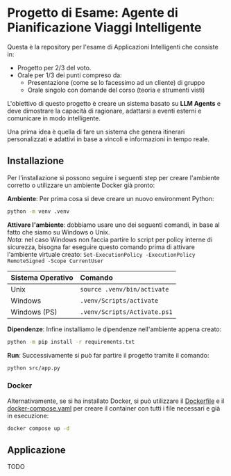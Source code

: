 # **Progetto di Esame: Agente di Pianificazione Viaggi Intelligente**
Questa è la repository per l'esame di Applicazioni Intelligenti che consiste in:
- Progetto per 2/3 del voto.
- Orale per 1/3 dei punti compreso da:
  - Presentazione (come se lo facessimo ad un cliente) di gruppo
  - Orale singolo con domande del corso (teoria e strumenti visti)

L'obiettivo di questo progetto è creare un sistema basato su **LLM Agents** e deve dimostrare la capacità di ragionare, adattarsi a eventi esterni e comunicare in modo intelligente.

Una prima idea è quella di fare un sistema che genera itinerari personalizzati e adattivi in base a vincoli e informazioni in tempo reale.

## Installazione
Per l'installazione si possono seguire i seguenti step per creare l'ambiente corretto o utilizzare un ambiente Docker già pronto:

**Ambiente**: Per prima cosa si deve creare un nuovo environment Python:
```sh
python -m venv .venv
```

**Attivare l'ambiente**: dobbiamo usare uno dei seguenti comandi, in base al fatto che siamo su Windows o Unix.\
*Nota*: nel caso Windows non faccia partire lo script per policy interne di sicurezza, bisogna far eseguire questo comando prima di attivare l'ambiente virtuale creato: ``` Set-ExecutionPolicy -ExecutionPolicy RemoteSigned -Scope CurrentUser ```

|Sistema Operativo|Comando|
|:---|:---|
|Unix| ``` source .venv/bin/activate ``` |
|Windows| ``` .venv/Scripts/activate ``` |
|Windows (PS)| ``` .venv/Scripts/Activate.ps1 ``` |

**Dipendenze**: Infine installiamo le dipendenze nell'ambiente appena creato:
```sh
python -m pip install -r requirements.txt
```

**Run**: Successivamente si può far partire il progetto tramite il comando:
```sh
python src/app.py
```

### Docker
Alternativamente, se si ha installato Docker, si può utilizzare il [Dockerfile](Dockerfile) e il [docker-compose.yaml](docker-compose.yaml) per creare il container con tutti i file necessari e già in esecuzione:
```sh
docker compose up -d
```

## Applicazione
TODO
